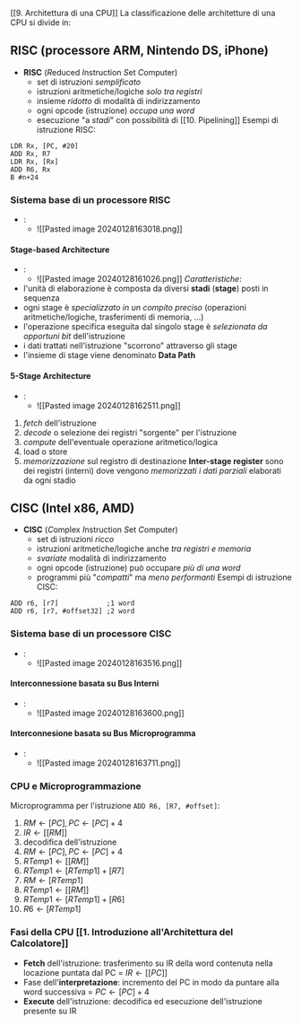 [[9. Architettura di una CPU]]
La classificazione delle architetture di una CPU si divide in:
## RISC (processore ARM, Nintendo DS, iPhone)
- **RISC** (*R*educed *I*nstruction *S*et *C*omputer)
	- set di istruzioni *semplificato*
	- istruzioni aritmetiche/logiche *solo tra registri*
	- insieme *ridotto* di modalità di indirizzamento
	- ogni opcode (istruzione) *occupa una word*
	- esecuzione "a *stadi*" con possibilità di [[10. Pipelining]]
Esempi di istruzione RISC:
```
LDR Rx, [PC, #20]
ADD Rx, R7
LDR Rx, [Rx]
ADD R6, Rx
B #n+24
```
### Sistema base di un processore RISC
- :
	- ![[Pasted image 20240128163018.png]]
#### Stage-based Architecture
- :
	- ![[Pasted image 20240128161026.png]]
*Caratteristiche*:
- l'unità di elaborazione è composta da diversi **stadi** (**stage**) posti in sequenza
- ogni stage è *specializzato in un compito preciso* (operazioni aritmetiche/logiche, trasferimenti di memoria, ...)
- l'operazione specifica eseguita dal singolo stage è *selezionata da opportuni bit* dell'istruzione
- i dati trattati nell'istruzione "scorrono" attraverso gli stage
- l'insieme di stage viene denominato **Data Path**
#### 5-Stage Architecture
- :
	- ![[Pasted image 20240128162511.png]]
1. *fetch* dell'istruzione
2. *decode* o selezione dei registri "sorgente" per l'istruzione
3. *compute* dell'eventuale operazione aritmetico/logica
4. load o store
5. *memorizzazione* sul registro di destinazione
**Inter-stage register** sono dei registri (interni) dove vengono *memorizzati i dati parziali* elaborati da ogni stadio
## CISC (Intel x86, AMD)
- **CISC** (*C*omplex *I*nstruction *S*et *C*omputer)
	- set di istruzioni *ricco*
	- istruzioni aritmetiche/logiche anche *tra registri e memoria*
	- *svariate* modalità di indirizzamento
	- ogni opcode (istruzione) può occupare *più di una word*
	- programmi più "*compatti*" ma *meno performanti*
Esempi di istruzione CISC:
```
ADD r6, [r7]            ;1 word
ADD r6, [r7, #offset32] ;2 word
```
### Sistema base di un processore CISC
- :
	- ![[Pasted image 20240128163516.png]]
#### Interconnessione basata su Bus Interni
- :
	- ![[Pasted image 20240128163600.png]]
#### Interconnesione basata su Bus Microprogramma
- :
	- ![[Pasted image 20240128163711.png]]
### CPU e Microprogrammazione
Microprogramma per l'istruzione `ADD R6, [R7, #offset]`:
1. $RM\leftarrow [PC], PC\leftarrow [PC] + 4$
2. $IR\leftarrow [[RM]]$
3. decodifica dell'istruzione
4. $RM\leftarrow [PC], PC\leftarrow [PC] + 4$
5. $RTemp1\leftarrow [[RM]]$
6. $RTemp1\leftarrow [RTemp1] + [R7]$
7. $RM\leftarrow [RTemp1]$
8. $RTemp1\leftarrow [[RM]]$
9. $RTemp1\leftarrow [RTemp1] + [R6]$
10.  $R6\leftarrow [RTemp1]$
### Fasi della CPU [[1. Introduzione all'Architettura del Calcolatore]]
- **Fetch** dell'istruzione: trasferimento su IR della word contenuta nella locazione puntata dal PC $=$ $IR\leftarrow [[PC]]$
- Fase dell'**interpretazione**: incremento del PC in modo da puntare alla word successiva = $PC\leftarrow [PC] + 4$
- **Execute** dell'istruzione: decodifica ed esecuzione dell'istruzione presente su IR